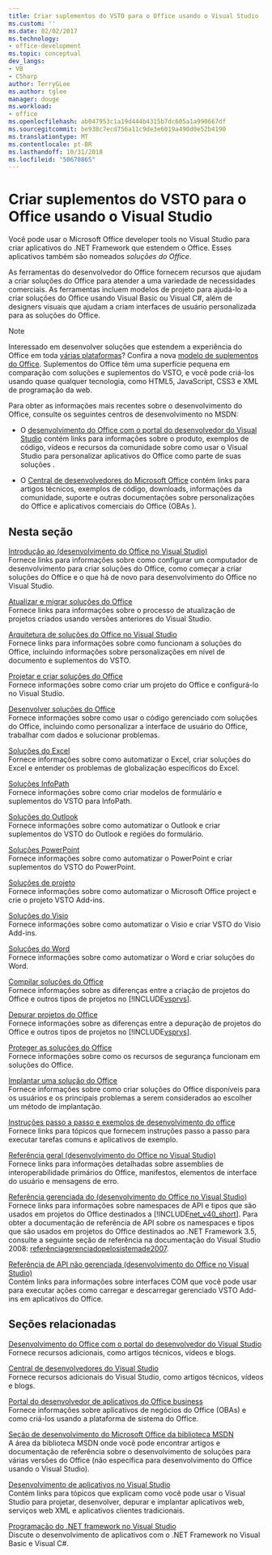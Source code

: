 ```yaml
---
title: Criar suplementos do VSTO para o Office usando o Visual Studio
ms.custom: ''
ms.date: 02/02/2017
ms.technology:
- office-development
ms.topic: conceptual
dev_langs:
- VB
- CSharp
author: TerryGLee
ms.author: tglee
manager: douge
ms.workload:
- office
ms.openlocfilehash: ab047953c1a19d444b4315b7dc605a1a990667df
ms.sourcegitcommit: be938c7ecd756a11c9de3e6019a490d0e52b4190
ms.translationtype: MT
ms.contentlocale: pt-BR
ms.lasthandoff: 10/31/2018
ms.locfileid: "50670865"
---
```

# <a name="create-vsto-add-ins-for-office-by-using-visual-studio"></a>Criar suplementos do VSTO para o Office usando o Visual Studio
  Você pode usar o Microsoft Office developer tools no Visual Studio para criar aplicativos do .NET Framework que estendem o Office. Esses aplicativos também são nomeados *soluções do Office*.  
  
 As ferramentas do desenvolvedor do Office fornecem recursos que ajudam a criar soluções do Office para atender a uma variedade de necessidades comerciais. As ferramentas incluem modelos de projeto para ajudá-lo a criar soluções do Office usando Visual Basic ou Visual C#, além de designers visuais que ajudam a criam interfaces de usuário personalizada para as soluções do Office.  
  
> [!NOTE]  
>  Interessado em desenvolver soluções que estendem a experiência do Office em toda [várias plataformas](https://dev.office.com/add-in-availability)? Confira a nova [modelo de suplementos do Office](https://dev.office.com/docs/add-ins/overview/office-add-ins). Suplementos do Office têm uma superfície pequena em comparação com soluções e suplementos do VSTO, e você pode criá-los usando quase qualquer tecnologia, como HTML5, JavaScript, CSS3 e XML de programação da web.  
  
 Para obter as informações mais recentes sobre o desenvolvimento do Office, consulte os seguintes centros de desenvolvimento no MSDN:  
  
-   O [desenvolvimento do Office com o portal do desenvolvedor do Visual Studio](http://go.microsoft.com/fwlink/?LinkId=123844) contém links para informações sobre o produto, exemplos de código, vídeos e recursos da comunidade sobre como usar o Visual Studio para personalizar aplicativos do Office como parte de suas soluções .  
  
-   O [Central de desenvolvedores do Microsoft Office](http://go.microsoft.com/fwlink/?LinkId=83467) contém links para artigos técnicos, exemplos de código, downloads, informações da comunidade, suporte e outras documentações sobre personalizações do Office e aplicativos comerciais do Office (OBAs ).  
  
## <a name="in-this-section"></a>Nesta seção  
 [Introdução ao &#40;desenvolvimento do Office no Visual Studio&#41;](../vsto/getting-started-office-development-in-visual-studio.md)  
 Fornece links para informações sobre como configurar um computador de desenvolvimento para criar soluções do Office, como começar a criar soluções do Office e o que há de novo para desenvolvimento do Office no Visual Studio.  
  
 [Atualizar e migrar soluções do Office](../vsto/upgrading-and-migrating-office-solutions.md)  
 Fornece links para informações sobre o processo de atualização de projetos criados usando versões anteriores do Visual Studio.  
  
 [Arquitetura de soluções do Office no Visual Studio](../vsto/architecture-of-office-solutions-in-visual-studio.md)  
 Fornece links para informações sobre como funcionam a soluções do Office, incluindo informações sobre personalizações em nível de documento e suplementos do VSTO.  
  
 [Projetar e criar soluções do Office](../vsto/designing-and-creating-office-solutions.md)  
 Fornece informações sobre como criar um projeto do Office e configurá-lo no Visual Studio.  
  
 [Desenvolver soluções do Office](../vsto/developing-office-solutions.md)  
 Fornece informações sobre como usar o código gerenciado com soluções do Office, incluindo como personalizar a interface de usuário do Office, trabalhar com dados e solucionar problemas.  
  
 [Soluções do Excel](../vsto/excel-solutions.md)  
 Fornece informações sobre como automatizar o Excel, criar soluções do Excel e entender os problemas de globalização específicos do Excel.  
  
 [Soluções InfoPath](../vsto/infopath-solutions.md)  
 Fornece informações sobre como criar modelos de formulário e suplementos do VSTO para InfoPath.  
  
 [Soluções do Outlook](../vsto/outlook-solutions.md)  
 Fornece informações sobre como automatizar o Outlook e criar suplementos do VSTO do Outlook e regiões do formulário.  
  
 [Soluções PowerPoint](../vsto/powerpoint-solutions.md)  
 Fornece informações sobre como automatizar o PowerPoint e criar suplementos do VSTO do PowerPoint.  
  
 [Soluções de projeto](../vsto/project-solutions.md)  
 Fornece informações sobre como automatizar o Microsoft Office project e crie o projeto VSTO Add-ins.  
  
 [Soluções do Visio](../vsto/visio-solutions.md)  
 Fornece informações sobre como automatizar o Visio e criar VSTO do Visio Add-ins.  
  
 [Soluções do Word](../vsto/word-solutions.md)  
 Fornece informações sobre como automatizar o Word e criar soluções do Word.  
  
 [Compilar soluções do Office](../vsto/building-office-solutions.md)  
 Fornece informações sobre as diferenças entre a criação de projetos do Office e outros tipos de projetos no [!INCLUDE[vsprvs](../sharepoint/includes/vsprvs-md.md)].  
  
 [Depurar projetos do Office](../vsto/debugging-office-projects.md)  
 Fornece informações sobre as diferenças entre a depuração de projetos do Office e outros tipos de projetos no [!INCLUDE[vsprvs](../sharepoint/includes/vsprvs-md.md)].  
  
 [Proteger as soluções do Office](../vsto/securing-office-solutions.md)  
 Fornece informações sobre como os recursos de segurança funcionam em soluções do Office.  
  
 [Implantar uma solução do Office](../vsto/deploying-an-office-solution.md)  
 Fornece informações sobre como criar soluções do Office disponíveis para os usuários e os principais problemas a serem considerados ao escolher um método de implantação.  
  
 [Instruções passo a passo e exemplos de desenvolvimento do office](../vsto/office-development-samples-and-walkthroughs.md)  
 Fornece links para tópicos que fornecem instruções passo a passo para executar tarefas comuns e aplicativos de exemplo.  
  
 [Referência geral &#40;desenvolvimento do Office no Visual Studio&#41;](../vsto/general-reference-office-development-in-visual-studio.md)  
 Fornece links para informações detalhadas sobre assemblies de interoperabilidade primários do Office, manifestos, elementos de interface do usuário e mensagens de erro.  
  
 [Referência gerenciada do &#40;desenvolvimento do Office no Visual Studio&#41;](../vsto/managed-reference-office-development-in-visual-studio.md)  
 Fornece links para informações sobre namespaces de API e tipos que são usados em projetos do Office destinados a [!INCLUDE[net_v40_short](../sharepoint/includes/net-v40-short-md.md)]. Para obter a documentação de referência de API sobre os namespaces e tipos que são usados em projetos do Office destinados ao .NET Framework 3.5, consulte a seguinte seção de referência na documentação do Visual Studio 2008: [referênciagerenciadopelosistemade2007](http://go.microsoft.com/fwlink/?LinkId=160658).  
  
 [Referência de API não gerenciada &#40;desenvolvimento do Office no Visual Studio&#41;](../vsto/unmanaged-api-reference-office-development-in-visual-studio.md)  
 Contém links para informações sobre interfaces COM que você pode usar para executar ações como carregar e descarregar gerenciado VSTO Add-ins em aplicativos do Office.  
  
## <a name="related-sections"></a>Seções relacionadas  
 [Desenvolvimento do Office com o portal do desenvolvedor do Visual Studio](http://go.microsoft.com/fwlink/?LinkId=123844)  
 Fornece recursos adicionais, como artigos técnicos, vídeos e blogs.  
  
 [Central de desenvolvedores do Visual Studio](http://go.microsoft.com/fwlink/?LinkID=99124)  
 Fornece recursos adicionais do Visual Studio, como artigos técnicos, vídeos e blogs.  
  
 [Portal do desenvolvedor de aplicativos do Office business](http://go.microsoft.com/fwlink/?LinkId=99125)  
 Fornece informações sobre aplicativos de negócios do Office (OBAs) e como criá-los usando a plataforma de sistema do Office.  
  
 [Seção de desenvolvimento do Microsoft Office da biblioteca MSDN](http://go.microsoft.com/fwlink/?LinkId=149870)  
 A área da biblioteca MSDN onde você pode encontrar artigos e documentação de referência sobre o desenvolvimento de soluções para várias versões do Office (não específica para desenvolvimento do Office usando o Visual Studio).  
  
 [Desenvolvimento de aplicativos no Visual Studio](https://msdn.microsoft.com/97490c1b-a247-41fb-8f2c-bc4c201eff68)  
 Contém links para tópicos que explicam como você pode usar o Visual Studio para projetar, desenvolver, depurar e implantar aplicativos web, serviços web XML e aplicativos clientes tradicionais.  
  
 [Programação do .NET framework no Visual Studio](/previous-versions/visualstudio/visual-studio-2010/k1s94fta(v=vs.100))  
 Discute o desenvolvimento de aplicativos com o .NET Framework no Visual Basic e Visual C#.  
  
  